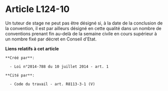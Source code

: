 # Article L124-10

Un tuteur de stage ne peut pas être désigné si, à la date de la conclusion de la convention, il est par ailleurs désigné en
cette qualité dans un nombre de conventions prenant fin au-delà de la semaine civile en cours supérieur à un nombre fixé par
décret en Conseil d'Etat.

**Liens relatifs à cet article**

	**Créé par**:

	  - Loi n°2014-788 du 10 juillet 2014 - art. 1

	**Cité par**:

	  - Code du travail - art. R8113-3-1 (V)
